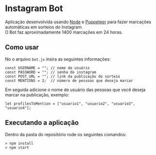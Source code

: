 # Instagram Bot

Aplicação desenvolvida usando [Node](https://nodejs.org/) e [Puppeteer](https://pptr.dev/) para fazer marcações automáticas em sorteios do Instagram.
<br>
O Bot faz aproximadamente 1400 marcações em 24 horas.

## Como usar

No o arquivo `bot.js` insira as seguintes informações:

```
const USERNAME = ""; // nome de usuário
const PASSWORD = ""; // senha do instagram
const POST_URL = ""; // link da publicação do sorteio
const MENTIONS = 2;  // número de pessoas que deseja marcar
```

Em seguida adicione o nome de usuário das pessoas que você deseja marcar na publicação, exemplo:

```
let profilesToMention = ["usuario1", "usuario2", "usuario3", "usuario4"];
```

## Executando a aplicação

Dentro da pasta do repositório rode os seguintes comandos:

```
> npm install
> npm start
```
